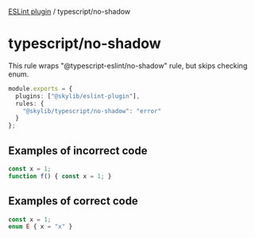 [ESLint plugin](index.md) / typescript/no-shadow

# typescript/no-shadow

This rule wraps "@typescript-eslint/no-shadow" rule, but skips checking enum.

```ts
module.exports = {
  plugins: ["@skylib/eslint-plugin"],
  rules: {
    "@skylib/typescript/no-shadow": "error"
  }
};
```

## Examples of incorrect code

```ts
const x = 1;
function f() { const x = 1; }
```

## Examples of correct code

```ts
const x = 1;
enum E { x = "x" }
```